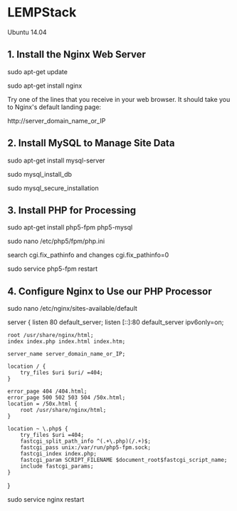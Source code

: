 # LEMPStack
Ubuntu 14.04
</br>
<h2>1. Install the Nginx Web Server</h2>
<p>sudo apt-get update
<p>sudo apt-get install nginx
<p>Try one of the lines that you receive in your web browser. It should take you to Nginx's default landing page:
<p>http://server_domain_name_or_IP
<h2>2. Install MySQL to Manage Site Data</h2>
<p>sudo apt-get install mysql-server
<p>sudo mysql_install_db
<p>sudo mysql_secure_installation
  </br>
<h2>3. Install PHP for Processing</h2>
<p>sudo apt-get install php5-fpm php5-mysql
<p>sudo nano /etc/php5/fpm/php.ini
<p>search cgi.fix_pathinfo and changes cgi.fix_pathinfo=0
<p>sudo service php5-fpm restart
</br>
<h2>4. Configure Nginx to Use our PHP Processor</h2>
<p>sudo nano /etc/nginx/sites-available/default
  
server {
    listen 80 default_server;
    listen [::]:80 default_server ipv6only=on;

    root /usr/share/nginx/html;
    index index.php index.html index.htm;

    server_name server_domain_name_or_IP;

    location / {
        try_files $uri $uri/ =404;
    }

    error_page 404 /404.html;
    error_page 500 502 503 504 /50x.html;
    location = /50x.html {
        root /usr/share/nginx/html;
    }

    location ~ \.php$ {
        try_files $uri =404;
        fastcgi_split_path_info ^(.+\.php)(/.+)$;
        fastcgi_pass unix:/var/run/php5-fpm.sock;
        fastcgi_index index.php;
        fastcgi_param SCRIPT_FILENAME $document_root$fastcgi_script_name;
        include fastcgi_params;
    }
}

<p>sudo service nginx restart
